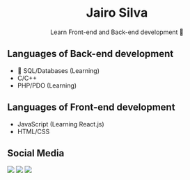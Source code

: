 <h1 align="center">Jairo Silva</h1>
<p align="center">Learn Front-end and Back-end development 🚀</p>

## Languages of Back-end development
-  SQL/Databases (Learning)
- C/C++
- PHP/PDO (Learning)
## Languages of Front-end development
- JavaScript (Learning React.js)
- HTML/CSS

## Social Media
[<img src="https://img.shields.io/badge/twitter-%231DA1F2.svg?&style=for-the-badge&logo=twitter&logoColor=white" />](https://twitter.com/jairosilva2005)
[<img src = "https://img.shields.io/badge/instagram-%23E4405F.svg?&style=for-the-badge&logo=instagram&logoColor=white">](https://www.instagram.com/jairo_nth/)
[<img src = "https://img.shields.io/badge/facebook-%231877F2.svg?&style=for-the-badge&logo=facebook&logoColor=white">](https://www.facebook.com/jairo.holanda.7330)

